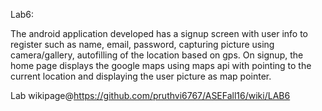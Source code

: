 Lab6:

The android application developed has a signup screen with user info to register such as name, email, password, capturing picture using camera/gallery, autofilling  of the location based on gps.
On signup, the home page displays the google maps using maps api with pointing to the current location and displaying the user picture as map pointer.

Lab wikipage@https://github.com/pruthvi6767/ASEFall16/wiki/LAB6
